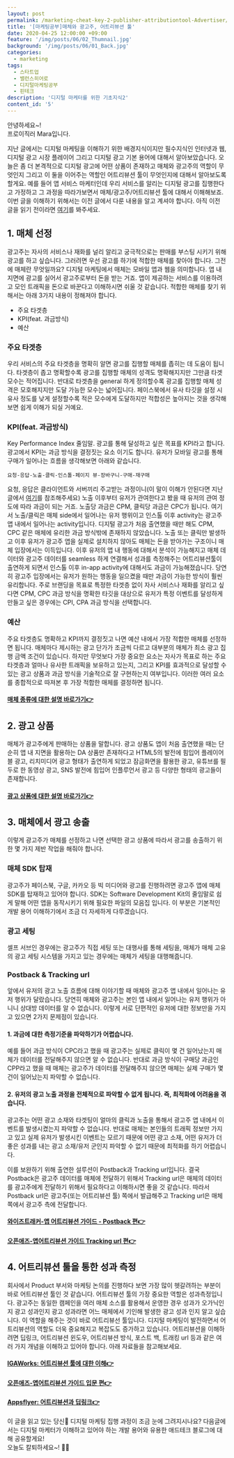 ```yaml
---
layout: post
permalink: /marketing-cheat-key-2-publisher-attributiontool-Advertiser/
title: '[마케팅공부]매체와 광고주, 어트리뷰션 툴'
date: 2020-04-25 12:00:00 +09:00
feature: '/img/posts/06/02_Thumnail.jpg'
background: '/img/posts/06/01_Back.jpg'
categories:
  - marketing
tags:
  - 스타트업
  - 밸런스히어로
  - 디지털마케팅공부
  - 핀테크
description: '디지털 마케터를 위한 기초지식2'
content_id: '5'
---
```


안녕하세요~!<br>
프로이직러 Mara입니다. 

지난 글에서는 디지털 마케팅을 이해하기 위한 배경지식이지만 필수지식인 인터넷과 웹, 디지털 광고 시장 플레이어 그리고 디지털 광고 기본 용어에 대해서 알아보았습니다. 오늘은 좀 더 본격적으로 디지털 광고에 어떤 상품이 존재하고 매체와 광고주의 역할이 무엇인지 그리고 이 둘을 이어주는 역할인 어트리뷰션 툴이 무엇인지에 대해서 알아보도록 할게요. 예를 들어 앱 서비스 마케터인데 우리 서비스를 알리는 디지털 광고를 집행한다고 가정하고 그 과정을 따라가보면서 매체/광고주/어트리뷰션 툴에 대해서 이해해보죠. 이번 글을 이해하기 위해서는 이전 글에서 다룬 내용을 알고 계셔야 합니다. 아직 이전 글을 읽기 전이라면 [여기](https://mara.kim/digital-marketing-cheat-key-1/)를 봐주세요. 

## 1. 매체 선정

광고주는 자사의 서비스나 재화를 널리 알리고 궁극적으로는 판매를 부스팅 시키기 위해 광고를 하고 싶습니다. 그러려면 우선 광고를 하기에 적합한 매체를 찾아야 합니다. 그전에 매체란 무엇일까요? 디지털 마케팅에서 매체는 모바일 앱과 웹을 의미합니다. 앱 내 지면에 광고를 실어서 광고주로부터 돈을 받는 거죠. 앱이 제공하는 서비스를 이용하려고 모인 트래픽을 돈으로 바꾼다고 이해하시면 쉬울 것 같습니다. 적합한 매체를 찾기 위해서는 아래 3가지 내용이 정해져야 합니다. 

- 주요 타겟층 
- KPI(feat. 과금방식)
- 예산

### 주요 타겟층

우리 서비스의 주요 타겟층을 명확히 알면 광고를 집행할 매체를 좁히는 데 도움이 됩니다. 타겟층이 좁고 명확할수록 광고를 집행할 매체의 성격도 명확해지지만 그만큼 타겟 모수는 적어집니다. 반대로 타겟층을 general 하게 정의할수록 광고를 집행할 매체 성격은 모호해지지만 도달 가능한 모수는 넓어집니다. 페이스북에서 유사 타깃을 설정 시 유사 정도를 낮게 설정할수록 적은 모수에게 도달하지만 적합성은 높아지는 것을 생각해보면 쉽게 이해가 되실 거예요. 

### KPI(feat. 과금방식)

Key Performance Index 줄임말. 광고를 통해 달성하고 싶은 목표를 KPI라고 합니다. 광고에서 KPI는 과금 방식을 결정짓는 요소 이기도 합니다. 유저가 모바일 광고를 통해 구매가 일어나는 흐름을 생각해보면 아래와 같습니다. 

```
요청-응답-노출-클릭-인스톨-페이지 뷰-장바구니-구매-재구매
```

요청, 응답은 클라이언트와 서버끼리 주고받는 과정이니(이 말이 이해가 안된다면 지난 글에서 [여기](https://mara.kim/digital-marketing-cheat-key-1/)를 참조해주세요) 노출 이후부터 유저가 관여한다고 봤을 때 유저의 관여 정도에 따라 과금이 되는 거죠. 노출당 과금은 CPM, 클릭당 과금은 CPC가 됩니다. 여기서 노출/클릭은 매체 side에서 일어나는 유저 행위이고 인스톨 이후 activity는 광고주 앱 내에서 일어나는 activity입니다. 디지털 광고가 처음 출연했을 때만 해도 CPM, CPC 같은 매체에 유리한 과금 방식밖에 존재하지 않았습니다. 노출 또는 클릭만 발생하고 이후 유저가 광고주 앱을 실제로 설치하지 않아도 매체는 돈을 받아가는 구조이니 매체 입장에서는 이득입니다. 이후 유저의 앱 내 행동에 대해서 분석이 가능해지고 매체 데이터와 광고주 데이터를 seamless 하게 연결해서 성과를 측정해주는 어트리뷰션툴이 출연하게 되면서 인스톨 이후 in-app activity에 대해서도 과금이 가능해졌습니다. 당연히 광고주 입장에서는 유저가 원하는 행동을 일으켰을 때만 과금이 가능한 방식이 훨씬 유리합니다. 주로 브랜딩을 목표로 특정한 타겟층 없이 자사 서비스나 재화를 알리고 싶다면 CPM, CPC 과금 방식을 명확한 타깃을 대상으로 유저가 특정 이벤트를 달성하게 만들고 싶은 경우에는 CPI, CPA 과금 방식을 선택합니다. 

### 예산

주요 타겟층도 명확하고 KPI까지 결정짓고 나면 예산 내에서 가장 적합한 매체를 선정하면 됩니다. 매체마다 제시하는 광고 단가가 조금씩 다르고 대부분의 매체가 최소 광고 집행 금액 조건이 있습니다. 하지만 무엇보다 가장 중요한 요소는 자사가 목표로 하는 주요 타겟층과 얼마나 유사한 트래픽을 보유하고 있는지, 그리고 KPI를 효과적으로 달성할 수 있는 광고 상품과 과금 방식을 기술적으로 잘 구현하는지 여부입니다. 이러한 여러 요소를 종합적으로 따져본 후 가장 적합한 매체를 결정하면 됩니다.

#### [매체 종류에 대한 설명 바로가기👉](https://www.mobiinside.co.kr/2017/10/17/kdy-marketing-media/)



## 2. 광고 상품

매체가 광고주에게 판매하는 상품을 말합니다. 광고 상품도 앱이 처음 출연했을 때는 단순히 앱 내 지면을 활용하는 DA 상품만 존재하다고 HTML5의 발전에 힘입어 플레이어블 광고, 리치미디어 광고 형태가 출연하게 되었고 잠금화면을 활용한 광고, 유튜브를 필두로 한 동영상 광고, SNS 발전에 힘입어 인플루언서 광고 등 다양한 형태의 광고들이 존재합니다. 

#### [광고 상품에 대한 설명 바로가기👉](https://brunch.co.kr/@woozooin/117)



## 3. 매체에서 광고 송출

이렇게 광고주가 매체를 선정하고 나면 선택한 광고 상품에 따라서 광고를 송출하기 위한 몇 가지 제반 작업을 해줘야 합니다. 

### 매체 SDK 탑재

광고주가 페이스북, 구글, 카카오 등 빅 미디어와 광고를 진행하려면 광고주 앱에 매체 SDK를 탑재하고 있어야 합니다. SDK는 Software Development Kit의 줄임말로 쉽게 말해 어떤 앱을 동작시키기 위해 필요한 파일의 모음집 입니다. 이 부분은 기본적인 개발 용어 이해하기에서 조금 더 자세하게 다루겠습니다. 

### 광고 세팅

셀프 서브인 경우에는 광고주가 직접 세팅 또는 대행사를 통해 세팅을, 매체가 매체 고유의 광고 세팅 시스템을 가지고 있는 경우에는 매체가 세팅을 대행해줍니다.

### Postback & Tracking url

앞에서 유저의 광고 노출 흐름에 대해 이야기할 때 매체와 광고주 앱 내에서 일어나는 유저 행위가 달랐습니다. 당연히 매체와 광고주는 본인 앱 내에서 일어나는 유저 행위가 아니니 상대방 데이터를 알 수 없습니다. 이렇게 서로 단편적인 유저에 대한 정보만을 가지고 있으면 2가지 문제점이 있습니다. 

#### 1. 과금에 대한 측정기준을 파악하기가 어렵습니다.

예를 들어 과금 방식이 CPC라고 했을 때 광고주는 실제로 클릭이 몇 건 일어났는지 매체가 데이터를 전달해주지 않으면 알 수 없습니다. 반대로 과금 방식이 구매당 과금인 CPP라고 했을 때 매체는 광고주가 데이터를 전달해주지 않으면 매체는 실제 구매가 몇 건이 일어났는지 파악할 수 없습니다.  

#### 2. 유저의 광고 노출 과정을 전체적으로 파악할 수 없게 됩니다. 즉, 최적화에 어려움을 겪습니다.

광고주는 어떤 광고 소재와 타겟팅이 얼마의 클릭과 노출을 통해서 광고주 앱 내에서 이벤트를 발생시켰는지 파악할 수 없습니다. 반대로 매체는 본인들의 트래픽 정보만 가지고 있고 실제 유저가 발생시킨 이벤트는 모르기 때문에 어떤 광고 소재, 어떤 유저가 더 좋은 성과를 내는 광고 소재/유저 군인지 파악할 수 없기 때문에 최적화를 하기 어렵습니다. 

이를 보완하기 위해 출연한 설루션이 Postback과 Tracking url입니다. 결국 Postback은 광고주 데이터를 매체에 전달하기 위해서 Tracking url은 매체의 데이터를 광고주에게 전달하기 위해서 필요하다고 이해하시면 좋을 것 같습니다. 따라서 Postback url은 광고주(또는 어트리뷰션 툴) 쪽에서 발급해주고 Tracking url은 매체 쪽에서 광고주 측에 전달합니다. 

#### [와이즈트래커-앱 어트리뷰션 가이드 - Postback 편👉](https://bit.ly/2VI04am)

#### [오픈애즈-앱어트리뷰션 가이드 Tracking url 편👉](https://bit.ly/3eBbpSg)



## 4. 어트리뷰션 툴을 통한 성과 측정

회사에서 Product 부서와 마케팅 논의를 진행하다 보면 가장 많이 헷갈려하는 부분이 바로 어트리뷰션 툴인 것 같습니다. 어트리뷰션 툴의 가장 중요한 역할은 성과측정입니다. 광고주는 동일한 캠페인을 여러 매체 소스를 활용해서 운영한 경우 성과가 오가닉인지 광고 성과인지 광고 성과라면 어느 매체에서 기인해 발생한 광고 성과 인지 알고 싶습니다. 이 역할을 해주는 것이 바로 어트리뷰선 툴입니다. 디지털 마케팅이 발전하면서 어트리뷰션의 역할도 더욱 중요해지고 복잡도도 증가하고 있습니다. 어트리뷰션을 이해하려면 딥링크, 어트리뷰션 윈도우, 어트리뷰션 방식, 포스트 백, 트래킹 url 등과 같은 여러 가지 개념을 이해하고 있어야 합니다. 아래 자료들을 참고해보세요. 

#### [IGAWorks: 어트리뷰션 툴에 대한 이해👉](https://platum.kr/archives/86107)

#### [오픈애즈-앱어트리뷰션 가이드 입문 편👉](https://bit.ly/2xxte4l)

#### [Appsflyer: 어트리뷰션과 딥링크👉](https://bit.ly/2KzKA3h)

이 글을 읽고 있는 당신🤘 디지털 마케팅 집행 과정이 조금 눈에 그려지시나요? 다음글에서는 디지털 마케터가 이해하고 있어야 하는 개발 용어와 유용한 애드테크 블로그에 대해 공유할게요!<br>
오늘도 칼퇴하세요~! 🙋‍♀️